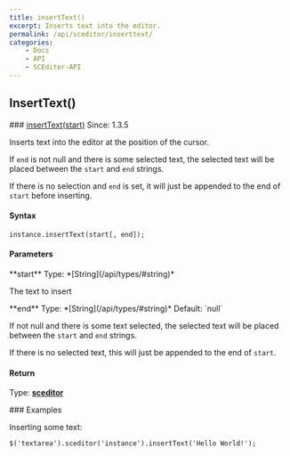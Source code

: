 ```yaml
---
title: insertText()
excerpt: Inserts text into the editor.
permalink: /api/sceditor/inserttext/
categories:
    - Docs
    - API
    - SCEditor-API
---
```

## InsertText()

<article class="api method" markdown="1">
### <a id="insertText" href="#insertText">insertText(start)</a> <span class="since">Since: 1.3.5</span>

Inserts text into the editor at the position of the cursor.

If `end` is not null and there is some selected text, the selected text will be placed between the `start` and `end` strings.

If there is no selection and `end` is set, it will just be appended to the end of `start` before inserting.


#### Syntax

    instance.insertText(start[, end]);


#### Parameters

<div class="parameters">
<div class="parameter" markdown="1">
**start**  
Type: *[String](/api/types/#string)*

The text to insert
</div>

<div class="parameter" markdown="1">
**end**  
Type: *[String](/api/types/#string)*  
Default: `null`

If not null and there is some text selected, the selected text will be placed between the `start` and `end` strings.

If there is no selected text, this will just be appended to the end of `start`.
</div>
</div>

#### Return

Type: **[sceditor](/api/types/#sceditor)**

<article class="api examples" markdown="1">
### Examples

Inserting some text:

	$('textarea').sceditor('instance').insertText('Hello World!');

</article>
</article>

